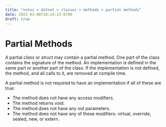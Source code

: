 ```yaml
---
title: "notes > dotnet > classes > methods > partial methods"
date: 2022-03-06T18:24:23-0700
draft: true
---
```

# Partial Methods
A partial *class* or *struct* may contain a partial method.
One part of the class contains the signature of the method.
An implementation is defined in the same part or another part of the class.
If the implementation is not defined, the method, and all calls to it, are removed at compile time.

A partial method is not required to have an implementation if all of these are true:
- The method does not have any access modifiers.
- The method returns void.
- The method does not have any out parameters.
- The method does not have any of these modifiers: virtual, override, sealed, new, or extern.
